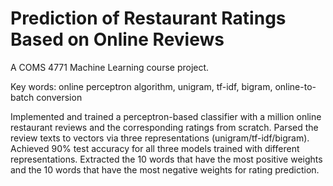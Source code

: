 # Prediction of Restaurant Ratings Based on Online Reviews
A COMS 4771 Machine Learning course project.

Key words: online perceptron algorithm, unigram, tf-idf, bigram, online-to-batch conversion

Implemented and trained a perceptron-based classifier with a million online restaurant reviews and the corresponding ratings from scratch. Parsed the review texts to vectors via three representations (unigram/tf-idf/bigram). Achieved 90% test accuracy for all three models trained with different representations. Extracted the 10 words that have the most positive weights and the 10 words that have the most negative weights for rating prediction.
